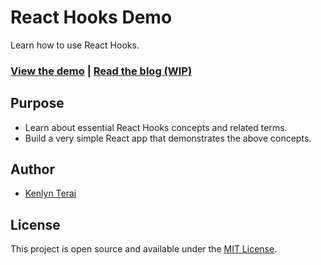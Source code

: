 # React Hooks Demo

Learn how to use React Hooks.

### [View the demo](https://react-hooks-demo.herokuapp.com/) | [Read the blog (WIP)](#)

## Purpose

- Learn about essential React Hooks concepts and related terms.
- Build a very simple React app that demonstrates the above concepts.

## Author

- [Kenlyn Terai](https://github.com/kkterai)

## License

This project is open source and available under the [MIT License](LICENSE).